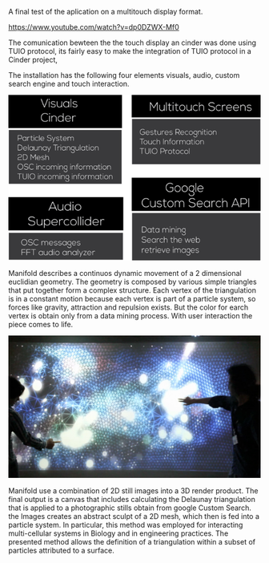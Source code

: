 A final test of the aplication on a multitouch display format.

https://www.youtube.com/watch?v=dp0DZWX-Mf0

The comunication bewteen the the touch display an cinder was done using TUIO protocol, its fairly easy to make the integration of TUIO protocol in a Cinder project,

The installation has the following four elements visuals, audio, custom search engine and touch interaction.

![diagram](../project_images/elements.png "elements")

Manifold describes a continuos dynamic movement of a 2 dimensional euclidian geometry. The geometry is composed by various simple triangles that put together form a complex structure. Each vertex of the triangulation is in a constant motion because each vertex is part of a particle system, so forces like gravity, attraction and repulsion exists. But the color for earch vertex is obtain only from a data mining process. With user interaction the piece comes to life.

![mini](../project_images/mani02.jpg "main")

Manifold use a combination of 2D still images into a 3D render product. The final output is a canvas that includes calculating the Delaunay triangulation that is applied to a photographic stills obtain from google Custom Search. the Images creates an abstract sculpt of a 2D mesh, which then is fed into a particle system. In particular, this method was employed for interacting multi-cellular systems in Biology and in engineering practices. The presented method allows the definition of a triangulation within a subset of particles attributed to a surface.
